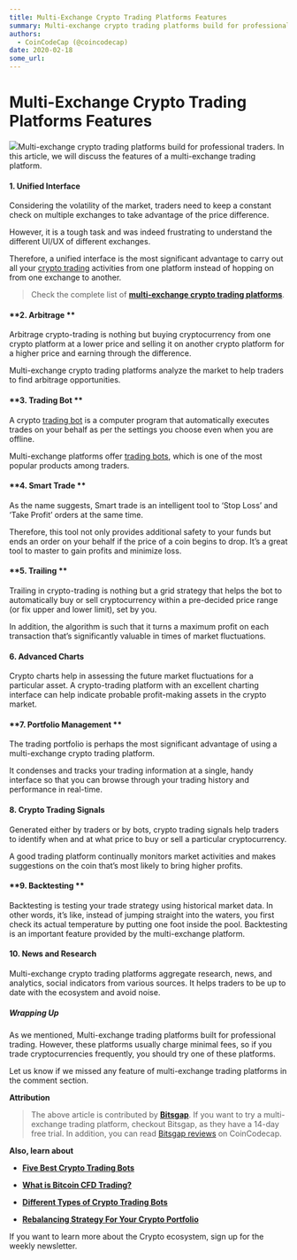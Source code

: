 ```yaml
---
title: Multi-Exchange Crypto Trading Platforms Features
summary: Multi-exchange crypto trading platforms build for professional traders. In this article, we will discuss the features of a multi-exchange trading platform. 1\\.
authors:
  - CoinCodeCap (@coincodecap)
date: 2020-02-18
some_url: 
---
```


# Multi-Exchange Crypto Trading Platforms Features


![](https://api.kauri.io:443/ipfs/QmPtddYtmmobECL4itDSxwPYY2C1QKJ3N5jAApzszMtVop)Multi-exchange crypto trading platforms build for professional traders. In this article, we will discuss the features of a multi-exchange trading platform. 

#### **1\. Unified Interface** 

Considering the volatility of the market, traders need to keep a constant check on multiple exchanges to take advantage of the price difference.

However, it is a tough task and was indeed frustrating to understand the different UI/UX of different exchanges.

Therefore, a unified interface is the most significant advantage to carry out all your [crypto trading](https://blog.coincodecap.com/tag/crypto-trading/) activities from one platform instead of hopping on from one exchange to another. 

> Check the complete list of [**multi-exchange crypto trading platforms**](https://coincodecap.com/category/multi-exchange-trading).

#### **2\. Arbitrage **

Arbitrage crypto-trading is nothing but buying cryptocurrency from one crypto platform at a lower price and selling it on another crypto platform for a higher price and earning through the difference.

Multi-exchange crypto trading platforms analyze the market to help traders to find arbitrage opportunities.

#### **3\. Trading Bot **

A crypto [trading bot](https://blog.coincodecap.com/tag/trading-bots/) is a computer program that automatically executes trades on your behalf as per the settings you choose even when you are offline.

Multi-exchange platforms offer [trading bots](https://blog.coincodecap.com/tag/trading-bots/), which is one of the most popular products among traders.

#### **4\. Smart Trade **

As the name suggests, Smart trade is an intelligent tool to ‘Stop Loss’ and ‘Take Profit’ orders at the same time.

Therefore, this tool not only provides additional safety to your funds but ends an order on your behalf if the price of a coin begins to drop. It’s a great tool to master to gain profits and minimize loss.

#### **5\. Trailing **

Trailing in crypto-trading is nothing but a grid strategy that helps the bot to automatically buy or sell cryptocurrency within a pre-decided price range (or fix upper and lower limit), set by you.

In addition, the algorithm is such that it turns a maximum profit on each transaction that’s significantly valuable in times of market fluctuations. 

#### **6\. Advanced Charts**

Crypto charts help in assessing the future market fluctuations for a particular asset. A crypto-trading platform with an excellent charting interface can help indicate probable profit-making assets in the crypto market. 

#### **7\. Portfolio Management **

The trading portfolio is perhaps the most significant advantage of using a multi-exchange crypto trading platform.

It condenses and tracks your trading information at a single, handy interface so that you can browse through your trading history and performance in real-time. 

#### **8\. Crypto Trading Signals**

Generated either by traders or by bots, crypto trading signals help traders to identify when and at what price to buy or sell a particular cryptocurrency.

A good trading platform continually monitors market activities and makes suggestions on the coin that’s most likely to bring higher profits. 

#### **9\. Backtesting **

Backtesting is testing your trade strategy using historical market data. In other words, it’s like, instead of jumping straight into the waters, you first check its actual temperature by putting one foot inside the pool. Backtesting is an important feature provided by the multi-exchange platform.  

#### **10\. News and Research**

Multi-exchange crypto trading platforms aggregate research, news, and analytics, social indicators from various sources. It helps traders to be up to date with the ecosystem and avoid noise. 

##### **Wrapping Up**

As we mentioned, Multi-exchange trading platforms built for professional trading. However, these platforms usually charge minimal fees, so if you trade cryptocurrencies frequently, you should try one of these platforms. 

Let us know if we missed any feature of multi-exchange trading platforms in the comment section.

**Attribution**

> The above article is contributed by **[Bitsgap](https://bitsgap.com/?utm_source=coincodecap)**. If you want to try a multi-exchange trading platform, checkout Bitsgap, as they have a 14-day free trial. In addition, you can read [Bitsgap reviews](https://coincodecap.com/product/bitsgap-1) on CoinCodecap.

**Also, learn about**

*   **[Five Best Crypto Trading Bots](https://blog.coincodecap.com/five-best-crypto-trading-bots/)**

*   **[What is Bitcoin CFD Trading?](https://blog.coincodecap.com/what-is-bitcoin-cfd-trading/)**

*   **[Different Types of Crypto Trading Bots](https://blog.coincodecap.com/different-types-of-crypto-trading-bots/)**

*   **[Rebalancing Strategy For Your Crypto Portfolio](https://blog.coincodecap.com/crypto-portfolio-rebalancing/)**

If you want to learn more about the Crypto ecosystem, sign up for the weekly newsletter.